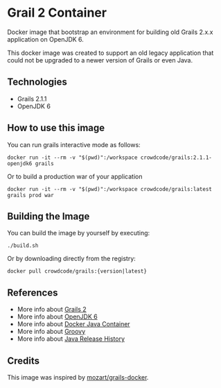 # Grail 2 Container

Docker image that bootstrap an environment for building old Grails 2.x.x application on OpenJDK 6. 

This docker image was created to support an old legacy application that could not be upgraded to a newer version of Grails or even Java.

## Technologies

- Grails 2.1.1
- OpenJDK 6

## How to use this image

You can run grails interactive mode as follows:

```
docker run -it --rm -v "$(pwd)":/workspace crowdcode/grails:2.1.1-openjdk6 grails
```

Or to build a production war of your application

```
docker run -it --rm -v "$(pwd)":/workspace crowdcode/grails:latest grails prod war
```

## Building the Image

You can build the image by yourself by executing:

```
./build.sh
```
Or by downloading directly from the registry:

```
docker pull crowdcode/grails:{version|latest}
```

## References

- More info about [Grails 2](https://grails.github.io/grails2-doc/2.1.1/guide/single.html)
- More info about [OpenJDK 6](https://openjdk.java.net/projects/jdk6/)
- More info about [Docker Java Container](https://hub.docker.com/_/java)
- More info about [Groovy](http://groovy-lang.org)
- More info about [Java Release History](https://en.wikipedia.org/wiki/Java_version_history#Java_SE_6) 

## Credits

This image was inspired by [mozart/grails-docker](https://github.com/mozart-analytics/grails-docker).
